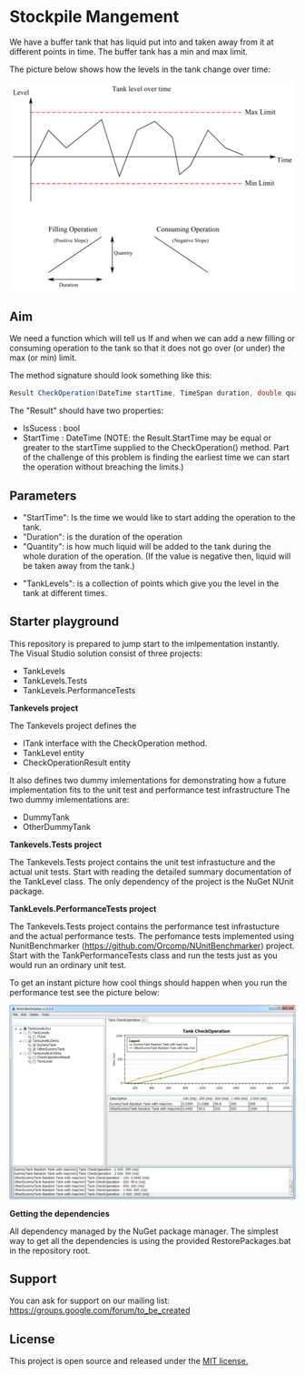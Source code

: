 Stockpile Mangement
==

We have a buffer tank that has liquid put into and taken away from it at different points in time. The buffer tank has a min and max limit.

The picture below shows how the levels in the tank change over time:


![Tank level over time](doc/img/StockpileManagement.png) 


## Aim

We need a function which will tell us If and when we can add a new filling or consuming operation to the tank so that it does not go over (or under) the max (or min) limit.

The method signature should look something like this:

```csharp
Result CheckOperation(DateTime startTime, TimeSpan duration, double quantity, TankLevels tankLevels);
```

The "Result" should have two properties:
- IsSucess : bool
- StartTime : DateTime (NOTE: the Result.StartTime may be equal or greater to the startTime supplied to the CheckOperation() method. Part of the challenge of this problem is finding the earliest time we can start the operation without breaching the limits.)

## Parameters

- "StartTime": Is the time we would like to start adding the operation to the tank.
- "Duration": is the duration of the operation
- "Quantity": is how much liquid will be added to the tank during the whole duration of the operation. (If the value is negative then, liquid will be taken away from the tank.) 
* "TankLevels": is a collection of points which give you the level in the tank at different times.

## Starter playground

This repository is prepared to jump start to the imlpementation instantly. The Visual Studio solution consist of three projects:

* TankLevels
* TankLevels.Tests
* TankLevels.PerformanceTests

**Tankevels project** 

The Tankevels project defines the

* ITank interface with the CheckOperation method.
* TankLevel entity 
* CheckOperationResult entity

It also defines two dummy imlementations for demonstrating how a future implementation fits to the unit test and performance test infrastructure
The two dummy imlementations are:
* DummyTank
* OtherDummyTank

**Tankevels.Tests project** 

The Tankevels.Tests project contains the unit test infrastucture and the actual unit tests. Start with reading the detailed summary documentation of the TankLevel class.
The only dependency of the project is the NuGet NUnit package.

**TankLevels.PerformanceTests project** 

The Tankevels.Tests project contains the performance test infrastucture and the actual performance tests. 
The perfomance tests implemented using NunitBenchmarker (https://github.com/Orcomp/NUnitBenchmarker) project. Start with the TankPerformanceTests class and run the tests just as you would run an ordinary unit test.

To get an instant picture how cool things should happen when you run the performance test see the picture below:

![Performance testing](doc/img/nunitbenchmarker.png) 

**Getting the dependencies** 

All dependency managed by the NuGet package manager.
The simplest way to get all the dependencies is using the provided RestorePackages.bat in the repository root.

## Support

You can ask for support on our mailing list: https://groups.google.com/forum/to_be_created

## License

This project is open source and released under the [MIT license.](License.txt)

